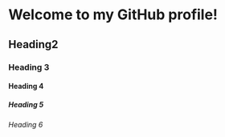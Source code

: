 # Welcome to my GitHub profile!
## Heading2
### Heading 3
#### Heading 4
##### Heading 5
###### Heading 6
